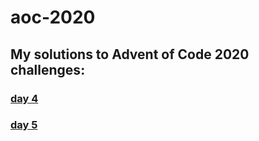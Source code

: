 # aoc-2020
## My solutions to Advent of Code 2020 challenges:

### [day 4](https://parmsam.github.io/aoc-2020/aoc-2020-solutions-day4.html)
### [day 5](https://parmsam.github.io/aoc-2020/aoc-2020-solutions-day5.html)
